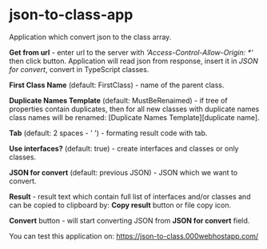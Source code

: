 # json-to-class-app
Application which convert json to the class array.

<b>Get from url</b> - enter url to the server with <i>'Access-Control-Allow-Origin: *'</i> then click button.
Application will read json from response, insert it in <i>JSON for convert</i>, convert in TypeScript classes.

<b>First Class Name</b> (default: FirstClass) - name of the parent class. 

<b>Duplicate Names Template</b> (default: MustBeRenaimed) - if tree of properties contain duplicates, 
then for all new classes with duplicate names class names will be renamed: [Duplicate Names Template][duplicate name].

<b>Tab</b> (default: 2 spaces - '  ') - formating result code with tab.

<b>Use interfaces?</b> (default: true) - create interfaces and classes or only classes. 

<b>JSON for convert</b> (default: previous JSON) - JSON which we want to convert.

<b>Result</b> - result text which contain full list of interfaces and/or classes and can be copied to clipboard by:
<b>Copy result</b> button or file copy icon.


<b>Convert</b> button  - will start converting JSON from <b>JSON for convert</b> field.

You can test this application on: https://json-to-class.000webhostapp.com/
